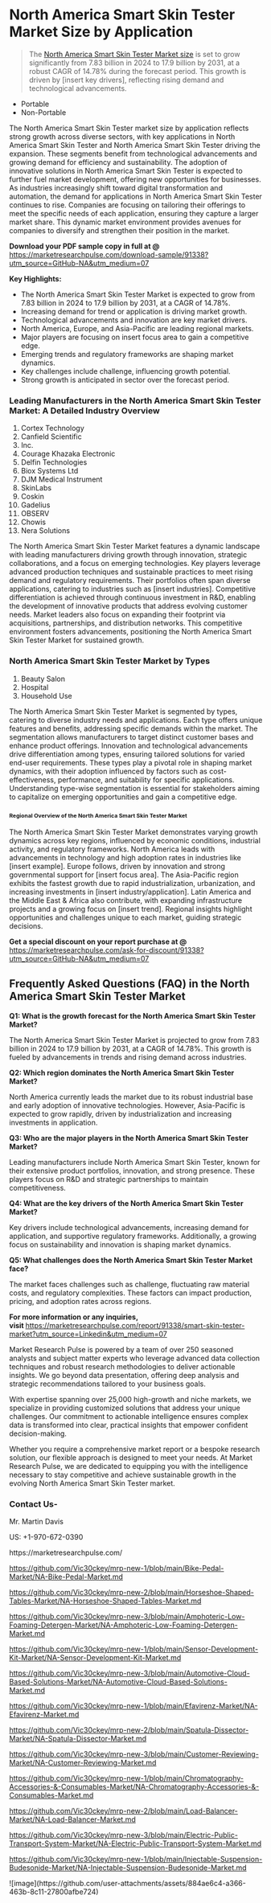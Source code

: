 <h1>North America Smart Skin Tester Market&nbsp;Size by Application</h1><blockquote><p>The <a href="https://marketresearchpulse.com/download-sample/91338?utm_source=GitHub-NA&amp;utm_medium=07">North America Smart Skin Tester Market size</a> is set to grow significantly from 7.83 billion in 2024 to 17.9 billion by 2031, at a robust CAGR of 14.78% during the forecast period. This growth is driven by [insert key drivers], reflecting rising demand and technological advancements.</p></blockquote><ul><li>Portable<li> Non-Portable</li></ul><p>The North America Smart Skin Tester market size by application reflects strong growth across diverse sectors, with key applications in North America Smart Skin Tester and North America Smart Skin Tester driving the expansion. These segments benefit from technological advancements and growing demand for efficiency and sustainability. The adoption of innovative solutions in North America Smart Skin Tester is expected to further fuel market development, offering new opportunities for businesses. As industries increasingly shift toward digital transformation and automation, the demand for applications in North America Smart Skin Tester continues to rise. Companies are focusing on tailoring their offerings to meet the specific needs of each application, ensuring they capture a larger market share. This dynamic market environment provides avenues for companies to diversify and strengthen their position in the market.</p><p><strong>Download your PDF sample copy in full at @ </strong><a href="https://marketresearchpulse.com/download-sample/91338?utm_source=GitHub-NA&amp;utm_medium=07">https://marketresearchpulse.com/download-sample/91338?utm_source=GitHub-NA&amp;utm_medium=07</a></p><p><strong>Key Highlights: </strong></p><ul><li>The North America Smart Skin Tester Market is expected to grow from 7.83 billion in 2024 to 17.9 billion by 2031, at a CAGR of 14.78%.</li><li>Increasing demand for trend or application is driving market growth.</li><li>Technological advancements and innovation are key market drivers.</li><li>North America, Europe, and Asia-Pacific are leading regional markets.</li><li>Major players are focusing on insert focus area to gain a competitive edge.</li><li>Emerging trends and regulatory frameworks are shaping market dynamics.</li><li>Key challenges include challenge, influencing growth potential.</li><li>Strong growth is anticipated in sector over the forecast period.</li></ul><h3>Leading Manufacturers in the North America Smart Skin Tester Market: A Detailed Industry Overview</h3><ol><li>Cortex Technology</li><li>Canfield Scientific</li><li>Inc.</li><li>Courage Khazaka Electronic</li><li>Delfin Technologies</li><li>Biox Systems Ltd</li><li>DJM Medical Instrument</li><li>SkinLabs</li><li>Coskin</li><li>Gadelius</li><li>OBSERV</li><li>Chowis</li><li>Nera Solutions</li></ol><div class="flex max-w-full flex-col flex-grow"><div class="min-h-8 text-message flex w-full flex-col items-end gap-2 whitespace-normal break-words [.text-message+&amp;]:mt-5" dir="auto" data-message-author-role="assistant" data-message-id="fd8432e4-4910-450d-b182-61b7bfb0a01f" data-message-model-slug="gpt-4o"><div class="flex w-full flex-col gap-1 empty:hidden first:pt-[3px]"><div class="markdown prose w-full break-words dark:prose-invert light"><p>The North America Smart Skin Tester Market features a dynamic landscape with leading manufacturers driving growth through innovation, strategic collaborations, and a focus on emerging technologies. Key players leverage advanced production techniques and sustainable practices to meet rising demand and regulatory requirements. Their portfolios often span diverse applications, catering to industries such as [insert industries]. Competitive differentiation is achieved through continuous investment in R&amp;D, enabling the development of innovative products that address evolving customer needs. Market leaders also focus on expanding their footprint via acquisitions, partnerships, and distribution networks. This competitive environment fosters advancements, positioning the North America Smart Skin Tester Market for sustained growth.</p></div></div></div></div><h3>North America Smart Skin Tester Market by Types</h3><ol><li>Beauty Salon<li> Hospital<li> Household Use</li></ol><div class="flex max-w-full flex-col flex-grow"><div class="min-h-8 text-message flex w-full flex-col items-end gap-2 whitespace-normal break-words [.text-message+&amp;]:mt-5" dir="auto" data-message-author-role="assistant" data-message-id="084470be-0bb7-4664-bddf-5156b4f41249" data-message-model-slug="gpt-4o-mini"><div class="flex w-full flex-col gap-1 empty:hidden first:pt-[3px]"><div class="markdown prose w-full break-words dark:prose-invert light"><p>The North America Smart Skin Tester Market is segmented by types, catering to diverse industry needs and applications. Each type offers unique features and benefits, addressing specific demands within the market. The segmentation allows manufacturers to target distinct customer bases and enhance product offerings. Innovation and technological advancements drive differentiation among types, ensuring tailored solutions for varied end-user requirements. These types play a pivotal role in shaping market dynamics, with their adoption influenced by factors such as cost-effectiveness, performance, and suitability for specific applications. Understanding type-wise segmentation is essential for stakeholders aiming to capitalize on emerging opportunities and gain a competitive edge.</p></div></div></div></div><h3><span style="font-size: 11px;">Regional Overview of the North America Smart Skin Tester Market</span></h3><div class="flex max-w-full flex-col flex-grow"><div class="min-h-8 text-message flex w-full flex-col items-end gap-2 whitespace-normal break-words [.text-message+&amp;]:mt-5" dir="auto" data-message-author-role="assistant" data-message-id="e9038762-ce64-4e30-91c9-9bd413514231" data-message-model-slug="gpt-4o-mini"><div class="flex w-full flex-col gap-1 empty:hidden first:pt-[3px]"><div class="markdown prose w-full break-words dark:prose-invert light"><p>The North America Smart Skin Tester Market demonstrates varying growth dynamics across key regions, influenced by economic conditions, industrial activity, and regulatory frameworks. North America leads with advancements in technology and high adoption rates in industries like [insert example]. Europe follows, driven by innovation and strong governmental support for [insert focus area]. The Asia-Pacific region exhibits the fastest growth due to rapid industrialization, urbanization, and increasing investments in [insert industry/application]. Latin America and the Middle East &amp; Africa also contribute, with expanding infrastructure projects and a growing focus on [insert trend]. Regional insights highlight opportunities and challenges unique to each market, guiding strategic decisions.</p></div></div></div></div><p><strong>Get a special discount on your report purchase at @ </strong><a href="https://marketresearchpulse.com/ask-for-discount/91338?utm_source=GitHub-NA&amp;utm_medium=07">https://marketresearchpulse.com/ask-for-discount/91338?utm_source=GitHub-NA&amp;utm_medium=07</a></p><h2>Frequently Asked Questions (FAQ) in the North America Smart Skin Tester Market</h2><p><strong>Q1: What is the growth forecast for the North America Smart Skin Tester Market?</strong></p><p>The North America Smart Skin Tester Market is projected to grow from 7.83 billion in 2024 to 17.9 billion by 2031, at a CAGR of 14.78%. This growth is fueled by advancements in trends and rising demand across industries.</p><p><strong>Q2: Which region dominates the North America Smart Skin Tester Market?</strong></p><p>North America currently leads the market due to its robust industrial base and early adoption of innovative technologies. However, Asia-Pacific is expected to grow rapidly, driven by industrialization and increasing investments in application.</p><p><strong>Q3: Who are the major players in the North America Smart Skin Tester Market?</strong></p><p>Leading manufacturers include North America Smart Skin Tester, known for their extensive product portfolios, innovation, and strong presence. These players focus on R&amp;D and strategic partnerships to maintain competitiveness.</p><p><strong>Q4: What are the key drivers of the North America Smart Skin Tester Market?</strong></p><p>Key drivers include technological advancements, increasing demand for application, and supportive regulatory frameworks. Additionally, a growing focus on sustainability and innovation is shaping market dynamics.</p><p><strong>Q5: What challenges does the North America Smart Skin Tester Market face?</strong></p><p>The market faces challenges such as challenge, fluctuating raw material costs, and regulatory complexities. These factors can impact production, pricing, and adoption rates across regions.</p><p><strong>For more information or any inquiries, visit&nbsp;</strong><a href="https://marketresearchpulse.com/report/91338/smart-skin-tester-market?utm_source=Linkedin&utm_medium=07">https://marketresearchpulse.com/report/91338/smart-skin-tester-market?utm_source=Linkedin&utm_medium=07</a></p><p>Market Research Pulse is powered by a team of over 250 seasoned analysts and subject matter experts who leverage advanced data collection techniques and robust research methodologies to deliver actionable insights. We go beyond data presentation, offering deep analysis and strategic recommendations tailored to your business goals.</p><p>With expertise spanning over 25,000 high-growth and niche markets, we specialize in providing customized solutions that address your unique challenges. Our commitment to actionable intelligence ensures complex data is transformed into clear, practical insights that empower confident decision-making.</p><p>Whether you require a comprehensive market report or a bespoke research solution, our flexible approach is designed to meet your needs. At Market Research Pulse, we are dedicated to equipping you with the intelligence necessary to stay competitive and achieve sustainable growth in the evolving North America Smart Skin Tester market.</p><h3><strong>Contact Us-</strong></h3><p>Mr. Martin Davis</p><p>US: +1-970-672-0390</p><p>https://marketresearchpulse.com/</p><p><a href="https://github.com/Vic30ckey/mrp-new-1/blob/main/Bike-Pedal-Market/NA-Bike-Pedal-Market.md">https://github.com/Vic30ckey/mrp-new-1/blob/main/Bike-Pedal-Market/NA-Bike-Pedal-Market.md</a></p><p><a href="https://github.com/Vic30ckey/mrp-new-2/blob/main/Horseshoe-Shaped-Tables-Market/NA-Horseshoe-Shaped-Tables-Market.md">https://github.com/Vic30ckey/mrp-new-2/blob/main/Horseshoe-Shaped-Tables-Market/NA-Horseshoe-Shaped-Tables-Market.md</a></p><p><a href="https://github.com/Vic30ckey/mrp-new-3/blob/main/Amphoteric-Low-Foaming-Detergen-Market/NA-Amphoteric-Low-Foaming-Detergen-Market.md">https://github.com/Vic30ckey/mrp-new-3/blob/main/Amphoteric-Low-Foaming-Detergen-Market/NA-Amphoteric-Low-Foaming-Detergen-Market.md</a></p><p><a href="https://github.com/Vic30ckey/mrp-new-1/blob/main/Sensor-Development-Kit-Market/NA-Sensor-Development-Kit-Market.md">https://github.com/Vic30ckey/mrp-new-1/blob/main/Sensor-Development-Kit-Market/NA-Sensor-Development-Kit-Market.md</a></p><p><a href="https://github.com/Vic30ckey/mrp-new-3/blob/main/Automotive-Cloud-Based-Solutions-Market/NA-Automotive-Cloud-Based-Solutions-Market.md">https://github.com/Vic30ckey/mrp-new-3/blob/main/Automotive-Cloud-Based-Solutions-Market/NA-Automotive-Cloud-Based-Solutions-Market.md</a></p><p><a href="https://github.com/Vic30ckey/mrp-new-1/blob/main/Efavirenz-Market/NA-Efavirenz-Market.md">https://github.com/Vic30ckey/mrp-new-1/blob/main/Efavirenz-Market/NA-Efavirenz-Market.md</a></p><p><a href="https://github.com/Vic30ckey/mrp-new-2/blob/main/Spatula-Dissector-Market/NA-Spatula-Dissector-Market.md">https://github.com/Vic30ckey/mrp-new-2/blob/main/Spatula-Dissector-Market/NA-Spatula-Dissector-Market.md</a></p><p><a href="https://github.com/Vic30ckey/mrp-new-3/blob/main/Customer-Reviewing-Market/NA-Customer-Reviewing-Market.md">https://github.com/Vic30ckey/mrp-new-3/blob/main/Customer-Reviewing-Market/NA-Customer-Reviewing-Market.md</a></p><p><a href="https://github.com/Vic30ckey/mrp-new-1/blob/main/Chromatography-Accessories-&-Consumables-Market/NA-Chromatography-Accessories-&-Consumables-Market.md">https://github.com/Vic30ckey/mrp-new-1/blob/main/Chromatography-Accessories-&-Consumables-Market/NA-Chromatography-Accessories-&-Consumables-Market.md</a></p><p><a href="https://github.com/Vic30ckey/mrp-new-2/blob/main/Load-Balancer-Market/NA-Load-Balancer-Market.md">https://github.com/Vic30ckey/mrp-new-2/blob/main/Load-Balancer-Market/NA-Load-Balancer-Market.md</a></p><p><a href="https://github.com/Vic30ckey/mrp-new-3/blob/main/Electric-Public-Transport-System-Market/NA-Electric-Public-Transport-System-Market.md">https://github.com/Vic30ckey/mrp-new-3/blob/main/Electric-Public-Transport-System-Market/NA-Electric-Public-Transport-System-Market.md</a></p><p><a href="https://github.com/Vic30ckey/mrp-new-1/blob/main/Injectable-Suspension-Budesonide-Market/NA-Injectable-Suspension-Budesonide-Market.md">https://github.com/Vic30ckey/mrp-new-1/blob/main/Injectable-Suspension-Budesonide-Market/NA-Injectable-Suspension-Budesonide-Market.md</a></p>
![image](https://github.com/user-attachments/assets/884ae6c4-a366-463b-8c11-27800afbe724)
